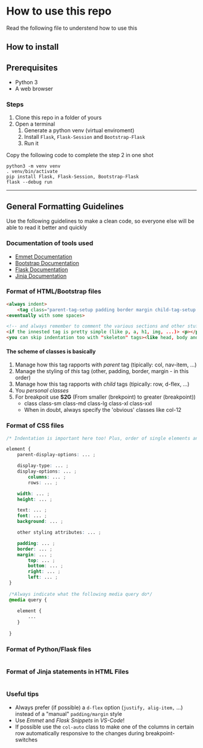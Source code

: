 # How to use this repo

Read the following file to understend how to use this

## How to install

## Prerequisites

- Python 3
- A web browser

### Steps

1. Clone this repo in a folder of yours
2. Open a terminal
   1. Generate a python venv (virtual enviroment)
   2. Install ```Flask```, ```Flask-Session``` and ```Bootstrap-Flask```
   3. Run it

Copy the following code to complete the step 2 in one shot

```terminal
python3 -m venv venv 
. venv/bin/activate 
pip install Flask, Flask-Session, Bootstrap-Flask
flask --debug run
```

***

## General Formatting Guidelines

Use the following guidelines to make a clean code, so everyone else will be able to read it better and quickly

### Documentation of tools used

- [Emmet Documentation](https://docs.emmet.io/)
- [Bootstrap Documentation](https://getbootstrap.com/docs/5.2/getting-started/introduction/)
- [Flask Documentation](https://flask.palletsprojects.com/en/2.2.x/)
- [Jinja Documentation](https://jinja.palletsprojects.com/)

### Format of HTML/Bootstrap files

```html
<always indent>
    <tag class="parent-tag-setup padding border margin child-tag-setup gutter personalClass" id="..." style="..." href/src="..."></tag>
<eventually with some spaces>

<!-- and always remember to comment the various sections and other stuff! -->
<if the innested tag is pretty simple (like p, a, h1, img, ...)> <p></p> <you can eventually skip the indentation>
<you can skip indentation too with "skeleton" tags><like head, body and html>
```

#### The scheme of classes is basically

1. Manage how this tag rapports with _parent_ tag (tipically: col, nav-item, ...)
2. Manage the styling of _this_ tag (other, padding, border, margin - in this order)
3. Manage how this tag rapports with _child_ tags (tipically: row, d-flex, ...)
4. You _personal classes_
5. For breakpoit use **S2G** (From smaller (brekpoint) to greater (breakpoint))
    - class class-sm class-md class-lg class-xl class-xxl
    - When in doubt, always specify the 'obvious' classes like col-12

### Format of CSS files

```css
/* Indentation is important here too! Plus, order of single elements and their attributes is based on gerarchy since this is a *CASCADE* style sheet */

element {
    parent-display-options: ... ;

    display-type: ... ;
    display-options: ... ;
        columns: ... ;
        rows: ... ;

    width: ... ;
    height: ... ;

    text: ... ;
    font: ... ;
    background: ... ;

    other styling attributes: ... ;

    padding: ... ;
    border: ... ;
    margin: ... ;
        top: ... ;
        bottom: ... ;
        right: ... ;
        left: ... ;
 }
 
 /*Always indicate what the following media query do*/
 @media query {
 
    element {
        ...
    }
 
 }

```

### Format of Python/Flask files

```python

```

### Format of Jinja statements in HTML Files

```html

```

### Useful tips

- Always prefer (if possible) a ```d-flex``` option (```justify, alig-item,``` ...) instead of a "manual" ```padding/margin``` style
- Use _Emmet_ and _Flask Snippets_ in _VS-Code_!
- If possible use the ```col-auto``` class to make one of the columns in certain row automatically responsive to the changes during breakpoint-switches
